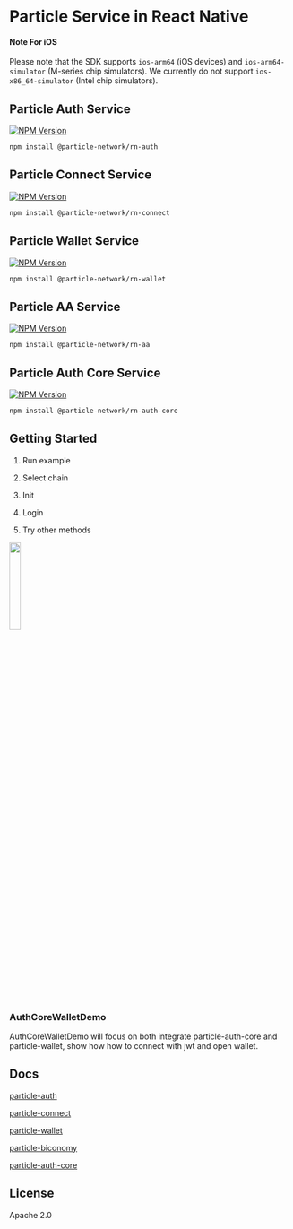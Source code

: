 # Particle Service in React Native

#### Note For iOS
Please note that the SDK supports `ios-arm64` (iOS devices) and `ios-arm64-simulator` (M-series chip simulators). We currently do not support `ios-x86_64-simulator` (Intel chip simulators).



## Particle Auth Service

[![NPM Version](https://img.shields.io/npm/v/@particle-network/rn-auth.svg)](https://www.npmjs.com/package/@particle-network/rn-auth)

```sh
npm install @particle-network/rn-auth
```

## Particle Connect Service

[![NPM Version](https://img.shields.io/npm/v/@particle-network/rn-connect.svg)](https://www.npmjs.com/package/@particle-network/rn-connect)

```sh
npm install @particle-network/rn-connect
```

## Particle Wallet Service

[![NPM Version](https://img.shields.io/npm/v/@particle-network/rn-wallet.svg)](https://www.npmjs.com/package/@particle-network/rn-wallet)


```sh
npm install @particle-network/rn-wallet
```

## Particle AA Service

[![NPM Version](https://img.shields.io/npm/v/@particle-network/rn-aa.svg)](https://www.npmjs.com/package/@particle-network/rn-aa)

```sh
npm install @particle-network/rn-aa
```

## Particle Auth Core Service

[![NPM Version](https://img.shields.io/npm/v/@particle-network/rn-auth-core.svg)](https://www.npmjs.com/package/@particle-network/rn-auth-core)

```sh
npm install @particle-network/rn-auth-core
```

## Getting Started

1. Run example

2. Select chain

3. Init

4. Login

5. Try other methods

<div align="left">
  <img src="https://user-images.githubusercontent.com/18244874/224315719-7c94b6db-3a2f-4ce5-8a40-ea1a11ccc515.gif" width=20% height=20%>
  <br>
  <br>
  <br>
</div>

### AuthCoreWalletDemo

AuthCoreWalletDemo will focus on both integrate particle-auth-core and particle-wallet,
show how how to connect with jwt and open wallet.

## Docs

[particle-auth](https://docs.particle.network/auth-service/sdks/react-native)

[particle-connect](https://docs.particle.network/connect-service/sdks/react-native)

[particle-wallet](https://docs.particle.network/wallet-service/sdks/react-native)

[particle-biconomy](https://docs.particle.network/developers/account-abstraction/react-native)

[particle-auth-core](https://docs.particle.network/developers/auth-service/core/react-native)


## License

Apache 2.0
